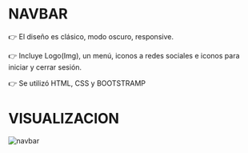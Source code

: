 # NAVBAR

:point_right: El diseño es clásico, modo oscuro, responsive.

:point_right: Incluye Logo(Img), un menú, iconos a redes sociales e iconos para iniciar y cerrar sesión.

:point_right: Se utilizó HTML, CSS y BOOTSTRAMP

# VISUALIZACION

![navbar](https://user-images.githubusercontent.com/97200944/202479195-730498ec-1077-4d9b-97db-83a75b8380eb.jpg)

